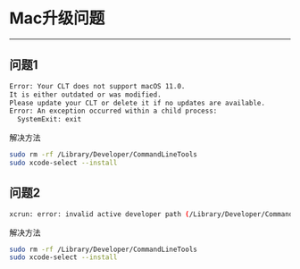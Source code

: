 # Mac升级问题

------

## 问题1

```bash
Error: Your CLT does not support macOS 11.0.
It is either outdated or was modified.
Please update your CLT or delete it if no updates are available.
Error: An exception occurred within a child process:
  SystemExit: exit
```

解决方法

```bash
sudo rm -rf /Library/Developer/CommandLineTools
sudo xcode-select --install
```

## 问题2

```bash
xcrun: error: invalid active developer path (/Library/Developer/CommandLineTools), missing xcrun at: /Library/Developer/CommandLineTools/usr/bin/xcrun
```

解决方法

```bash
sudo rm -rf /Library/Developer/CommandLineTools
sudo xcode-select --install
```

